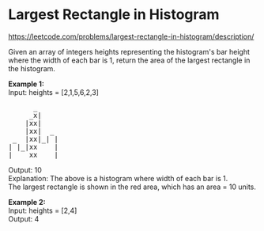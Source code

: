 # Largest Rectangle in Histogram
https://leetcode.com/problems/largest-rectangle-in-histogram/description/

Given an array of integers heights representing the histogram's bar height where the width of each bar is 1, return the area of the largest rectangle in the histogram.

<b>Example 1:</b>\
Input: heights = [2,1,5,6,2,3]
<pre>
      _
     _x|
    |xx|
    |xx|  _
 _  |xx|_| |
| |_|xx    |
|    xx    |
</pre>

Output: 10\
Explanation: The above is a histogram where width of each bar is 1.\
The largest rectangle is shown in the red area, which has an area = 10 units.

<b>Example 2:</b>\
Input: heights = [2,4]\
Output: 4